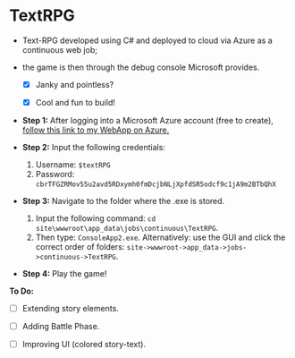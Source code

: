 # TextRPG
- Text-RPG developed using C# and deployed to cloud via Azure as a continuous web job;
- the game is then through the debug console Microsoft provides. 

     - [x] Janky and pointless? 
     - [x] Cool and fun to build!


- **Step 1:**
After logging into a Microsoft Azure account (free to create), 
[follow this link to my WebApp on Azure.](<https://textrpg.scm.azurewebsites.net/DebugConsole> "textRPG-->Azure continuous WebJob.")




- **Step 2:**
Input the following credentials:
  1. Username: `$textRPG`
  2. Password: `cbrTFGZRMov55u2avd5RDxymh0fmDcjbNLjXpfdSR5odcf9c1jA9m2BTbQhX`
- **Step 3:**
Navigate to the folder where the .exe is stored.
  1. Input the following command: `cd site\wwwroot\app_data\jobs\continuous\TextRPG`.
  2. Then type: `ConsoleApp2.exe`.
Alternatively: use the GUI and click the correct order of folders: `site->wwwroot->app_data->jobs->continuous->TextRPG`.

- **Step 4:**
Play the game!



**To Do:**
- [ ] Extending story elements.
- [ ] Adding Battle Phase.
- [ ] Improving UI (colored story-text).





